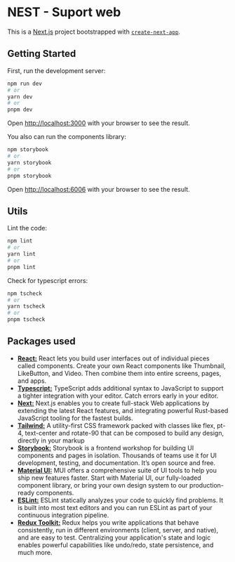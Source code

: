 # NEST - Suport web

This is a [Next.js](https://nextjs.org/) project bootstrapped with [`create-next-app`](https://github.com/vercel/next.js/tree/canary/packages/create-next-app).

## Getting Started

First, run the development server:

```bash
npm run dev
# or
yarn dev
# or
pnpm dev
```
Open [http://localhost:3000](http://localhost:3000) with your browser to see the result.

You also can run the components library:

```bash
npm storybook
# or
yarn storybook
# or
pnpm storybook
```
Open [http://localhost:6006](http://localhost:6006) with your browser to see the result.

## Utils

Lint the code:
```bash
npm lint
# or
yarn lint
# or
pnpm lint
```
Check for typescript errors:
```bash
npm tscheck
# or
yarn tscheck
# or
pnpm tscheck
```

## Packages used
- [**React:**](https://react.dev/) React lets you build user interfaces out of individual pieces called components. Create your own React components like Thumbnail, LikeButton, and Video. Then combine them into entire screens, pages, and apps.
- [**Typescript:**](https://www.typescriptlang.org/) TypeScript adds additional syntax to JavaScript to support a tighter integration with your editor. Catch errors early in your editor.
- [**Next:**](https://nextjs.org/) Next.js enables you to create full-stack Web applications by extending the latest React features, and integrating powerful Rust-based JavaScript tooling for the fastest builds.
- [**Tailwind:**](https://tailwindcss.com/) A utility-first CSS framework packed with classes like flex, pt-4, text-center and rotate-90 that can be composed to build any design, directly in your markup
- [**Storybook:**](https://storybook.js.org/) Storybook is a frontend workshop for building UI components and pages in isolation. Thousands of teams use it for UI development, testing, and documentation. It’s open source and free.
- [**Material UI:**](https://mui.com/) MUI offers a comprehensive suite of UI tools to help you ship new features faster. Start with Material UI, our fully-loaded component library, or bring your own design system to our production-ready components.
- [**ESLint:**](https://eslint.org/) ESLint statically analyzes your code to quickly find problems. It is built into most text editors and you can run ESLint as part of your continuous integration pipeline.
- [**Redux Toolkit:**](https://redux-toolkit.js.org/) Redux helps you write applications that behave consistently, run in different environments (client, server, and native), and are easy to test. Centralizing your application's state and logic enables powerful capabilities like undo/redo, state persistence, and much more.